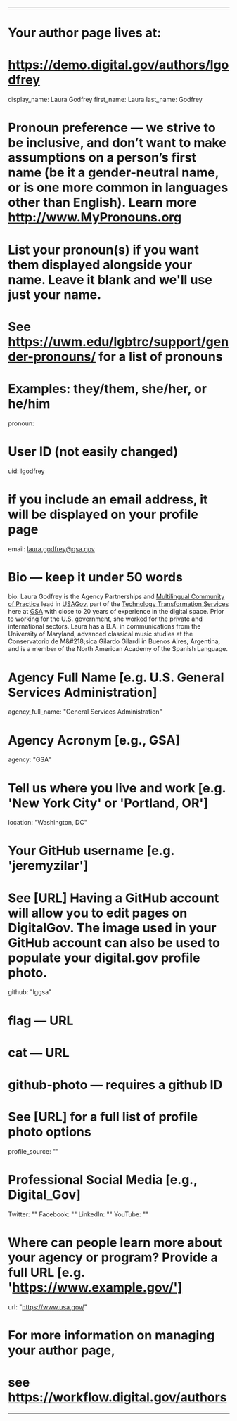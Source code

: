 
---

# Your author page lives at:
# https://demo.digital.gov/authors/lgodfrey

display_name: Laura Godfrey
first_name: Laura
last_name: Godfrey

# Pronoun preference — we strive to be inclusive, and don’t want to make assumptions on a person’s first name (be it a gender-neutral name, or is one more common in languages other than English). Learn more http://www.MyPronouns.org
# List your pronoun(s) if you want them displayed alongside your name. Leave it blank and we'll use just your name.
# See https://uwm.edu/lgbtrc/support/gender-pronouns/ for a list of pronouns
# Examples: they/them, she/her, or he/him
pronoun:

# User ID (not easily changed)
uid: lgodfrey

# if you include an email address, it will be displayed on your profile page
email: laura.godfrey@gsa.gov

# Bio — keep it under 50 words
bio: Laura Godfrey is the Agency Partnerships and [Multilingual Community of Practice](https://digital.gov/communities/multilingual/) lead in [USAGov](https://www.usa.gov/), part of the [Technology Transformation Services](https://www.gsa.gov/tts) here at [GSA](https://www.gsa.gov/) with close to 20 years of experience in the digital space. Prior to working for the U.S. government, she worked for the private and international sectors. Laura has a B.A. in communications from the University of Maryland, advanced classical music studies at the Conservatorio de M&amp;#218;sica Gilardo Gilardi in Buenos Aires, Argentina, and is a member of the North American Academy of the Spanish Language.

# Agency Full Name [e.g. U.S. General Services Administration]
agency_full_name: "General Services Administration"


# Agency Acronym [e.g., GSA]
agency: "GSA"

# Tell us where you live and work [e.g. 'New York City' or 'Portland, OR']
location: "Washington, DC"

# Your GitHub username [e.g. 'jeremyzilar']
# See [URL] Having a GitHub account will allow you to edit pages on DigitalGov. The image used in your GitHub account can also be used to populate your digital.gov profile photo.
github: "lggsa"

# flag — URL
# cat  — URL
# github-photo — requires a github ID
# See [URL] for a full list of profile photo options
profile_source: ""

# Professional Social Media [e.g., Digital_Gov]
Twitter: ""
Facebook: ""
LinkedIn: ""
YouTube: ""

# Where can people learn more about your agency or program? Provide a full URL [e.g. 'https://www.example.gov/']
url: "https://www.usa.gov/"

# For more information on managing your author page,
# see https://workflow.digital.gov/authors

---